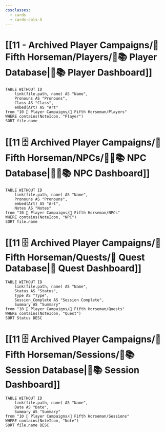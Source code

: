 ```yaml
---
cssclasses:
  - cards
  - cards-cols-5
---
```


# [[11 - Archived Player Campaigns/🐴 Fifth Horseman/Players/🧙📚 Player Database|🧙📚 Player Dashboard]]
```dataview
TABLE WITHOUT ID 
	link(file.path, name) AS "Name", 
	Pronouns AS "Pronouns",
	Class AS "Class",
	embed(Art) AS "Art"
from "10 🧙 Player Campaigns/🐴 Fifth Horseman/Players"
WHERE contains(NoteIcon, "Player")
SORT file.name
```

# [[11 🗄️ Archived Player Campaigns/🐴 Fifth Horseman/NPCs/👨‍🌾📚 NPC Database|👨‍🌾📚 NPC Dashboard]]
```dataview
TABLE WITHOUT ID 
	link(file.path, name) AS "Name", 
	Pronouns AS "Pronouns",
	embed(Art) AS "Art",
	Notes AS "Notes"
from "10 🧙 Player Campaigns/🐴 Fifth Horseman/NPCs"
WHERE contains(NoteIcon, "NPC")
SORT file.name
```

# [[11 🗄️ Archived Player Campaigns/🐴 Fifth Horseman/Quests/🎯 Quest Database|🎯 Quest Dashboard]]
```dataview
TABLE WITHOUT ID 
	link(file.path, name) AS "Name",
	Status AS "Status",
	Type AS "Type",
	Session_Complete AS "Session Complete",
	Summary AS "Summary"
from "10 🧙 Player Campaigns/🐴 Fifth Horseman/Quests"
WHERE contains(NoteIcon, "Quest")
SORT Status DESC
```

# [[11 🗄️ Archived Player Campaigns/🐴 Fifth Horseman/Sessions/🧻📚 Session Database|🧻📚 Session Dashboard]]
```dataview
TABLE WITHOUT ID 
	link(file.path, name) AS "Name", 
	Date AS "Date",
	Summary AS "Summary"
from "10 🧙 Player Campaigns/🐴 Fifth Horseman/Sessions"
WHERE contains(NoteIcon, "Note")
SORT file.name DESC
```
